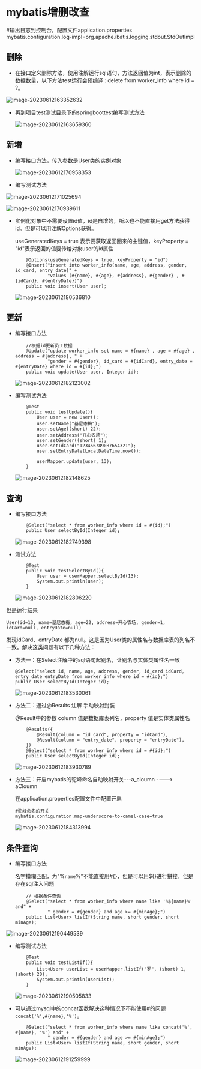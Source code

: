 # mybatis增删改查

\#输出日志到控制台，配置文件application.properties
mybatis.configuration.log-impl=org.apache.ibatis.logging.stdout.StdOutImpl

## 删除

* 在接口定义删除方法，使用注解运行sql语句，方法返回值为int，表示删除的数据数量，以下方法test运行会预编译 : delete from worker_info where id = ?。

![image-20230612163352632](img%2Fimage-20230612163352632.png)

* 再到项目test测试目录下的springboottest编写测试方法

  ![image-20230612163659360](img%2Fimage-20230612163659360.png)

## 新增

* 编写接口方法，传入参数是User类的实例对象

  ![image-20230612170958353](img%2Fimage-20230612170958353.png)

* 编写测试方法

![image-20230612171025694](img%2Fimage-20230612171025694.png)

![image-20230612170939611](img%2Fimage-20230612170939611.png)

* 实例化对象中不需要设置id值，id是自增的，所以也不能直接用get方法获得id。但是可以用注解Options获得。

  useGeneratedKeys = true 表示要获取返回回来的主键值，keyProperty = "id"表示返回的值要传给对象user的id属性

  ```
      @Options(useGeneratedKeys = true, keyProperty = "id")
      @Insert("insert into worker_info(name, age, address, gender, id_card, entry_date)" +
              "values (#{name}, #{age}, #{address}, #{gender} , #{idCard}, #{entryDate})")
      public void insert(User user);
  ```

  

  ![image-20230612180536810](img%2Fimage-20230612180536810.png)

## 更新

* 编写接口方法

  ```
      //根据id更新员工数据
      @Update("update worker_info set name = #{name} , age = #{age} , address = #{address}, " +
              "gender = #{gender}, id_card = #{idCard}, entry_date = #{entryDate} where id = #{id};")
      public void update(User user, Integer id);
  ```

  

  ![image-20230612182123002](img%2Fimage-20230612182123002.png)

* 编写测试方法

  ```
      @Test
      public void testUpdate(){
          User user = new User();
          user.setName("基尼态梅");
          user.setAge((short) 22);
          user.setAddress("开心农场");
          user.setGender((short) 1);
          user.setIdCard("123456789087654321");
          user.setEntryDate(LocalDateTime.now());
  
          userMapper.update(user, 13);
      }
  ```

  

  ![image-20230612182148625](img%2Fimage-20230612182148625.png)

## 查询

* 编写接口方法

  ```
      @Select("select * from worker_info where id = #{id};")
      public User selectById(Integer id);
  ```

  

  ![image-20230612182749398](img%2Fimage-20230612182749398.png)

* 测试方法

  ```
      @Test
      public void testSelectById(){
          User user = userMapper.selectById(13);
          System.out.println(user);
      }
  ```

  

  ![image-20230612182806220](img%2Fimage-20230612182806220.png)

但是运行结果

```
User(id=13, name=基尼态梅, age=22, address=开心农场, gender=1, idCard=null, entryDate=null)
```

发现idCard、entryDate 都为null。这是因为User类的属性名与数据库表的列名不一致。解决这类问题有以下几种方法：

* 方法一：在Select注解中的sql语句起别名，让别名与实体类属性名一致

  ```
  @Select("select id, name, age, address, gender, id_card idCard, entry_date entryDate from worker_info where id = #{id};")
  public User selectById(Integer id);
  ```

  ![image-20230612183530061](img%2Fimage-20230612183530061.png)

* 方法二：通过@Results 注解 手动映射封装

  @Result中的参数 column 值是数据库表列名，property 值是实体类属性名

  ```
      @Results({
          @Result(column = "id_card", property = "idCard"),
          @Result(column = "entry_date", property = "entryDate"),
      })
      @Select("select * from worker_info where id = #{id};")
      public User selectById(Integer id);
  ```

  

  ![image-20230612183930789](img%2Fimage-20230612183930789.png)

* 方法三：开启mybatis的驼峰命名自动映射开关---a_cloumn  ---->  aCloumn

  在application.properties配置文件中配置开启

  ```
  #驼峰命名的开关
  mybatis.configuration.map-underscore-to-camel-case=true
  ```

  

  ![image-20230612184313994](img%2Fimage-20230612184313994.png)

## 条件查询

* 编写接口方法

  名字模糊匹配，为"%`name`%"不能直接用#{}，但是可以用${}进行拼接，但是存在sql注入问题

  ```
      // 根据条件查询
      @Select("select * from worker_info where name like '%${name}%' and" +
              " gender = #{gender} and age >= #{minAge};")
      public List<User> listIf(String name, short gender, short minAge);
  ```

![image-20230612190449539](img%2Fimage-20230612190449539.png)

* 编写测试方法

  ```
      @Test
      public void testListIf(){
          List<User> userList = userMapper.listIf("罗", (short) 1, (short) 20);
          System.out.println(userList);
      }
  ```

  ![image-20230612190505833](img%2Fimage-20230612190505833.png)

* 可以通过mysql中的concat函数解决这种情况下不能使用#的问题`concat('%',#{name},'%')`。

  ```
      @Select("select * from worker_info where name like concat('%', #{name}, '%') and" +
              " gender = #{gender} and age >= #{minAge};")
      public List<User> listIf(String name, short gender, short minAge);
  ```

  ![image-20230612191259999](img%2Fimage-20230612191259999.png)